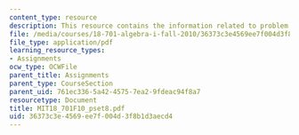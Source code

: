 ```yaml
---
content_type: resource
description: This resource contains the information related to problem set 8.
file: /media/courses/18-701-algebra-i-fall-2010/36373c3e4569ee7f004d3f8b1d3aecd4_MIT18_701F10_pset8.pdf
file_type: application/pdf
learning_resource_types:
- Assignments
ocw_type: OCWFile
parent_title: Assignments
parent_type: CourseSection
parent_uid: 761ec336-5a42-4575-7ea2-9fdeac94f8a7
resourcetype: Document
title: MIT18_701F10_pset8.pdf
uid: 36373c3e-4569-ee7f-004d-3f8b1d3aecd4
---
```

